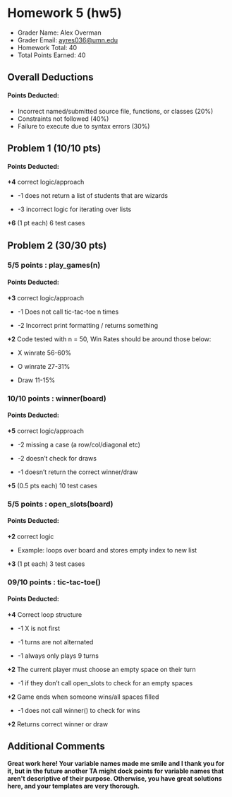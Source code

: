# Homework 5 (hw5)

 - Grader Name: Alex Overman
 - Grader Email: ayres036@umn.edu
 - Homework Total: 40
 - Total Points Earned: 40



## Overall Deductions

#### Points Deducted:

-   Incorrect named/submitted source file, functions, or classes (20%)
-   Constraints not followed (40%)
-   Failure to execute due to syntax errors (30%)



## Problem 1 (10/10 pts)

#### Points Deducted:

**+4** correct logic/approach

-   -1 does not return a list of students that are wizards

-   -3 incorrect logic for iterating over lists

**+6** (1 pt each) 6 test cases



## Problem 2 (30/30 pts)

### 5/5 points : play_games(n)

#### Points Deducted:

**+3** correct logic/approach

-   -1 Does not call tic-tac-toe n times

-   -2 Incorrect print formatting / returns something

**+2** Code tested with n = 50, Win Rates should be around those below:

-   X winrate 56-60%

-   O winrate 27-31%

-   Draw 11-15%



### 10/10 points : winner(board)

#### Points Deducted:

**+5** correct logic/approach

-   -2 missing a case (a row/col/diagonal etc)

-   -2 doesn’t check for draws

-   -1 doesn’t return the correct winner/draw

**+5** (0.5 pts each) 10 test cases



### 5/5 points : open_slots(board)

#### Points Deducted:

**+2** correct logic

-   Example: loops over board and stores empty index to new list

**+3** (1 pt each) 3 test cases

  

### 09/10 points : tic-tac-toe()

#### Points Deducted:

**+4** Correct loop structure

-   -1 X is not first

-   -1 turns are not alternated

-   -1 always only plays 9 turns

**+2** The current player must choose an empty space on their turn

-   -1 if they don’t call open_slots to check for an empty spaces

**+2** Game ends when someone wins/all spaces filled

-   -1 does not call winner() to check for wins

**+2** Returns correct winner or draw


## Additional Comments

**Great work here!  Your variable names made me smile and I thank you for it, but in the future another TA might dock points for variable names that aren't descriptive of their purpose. Otherwise, you have great solutions here, and your templates are very thorough.**
